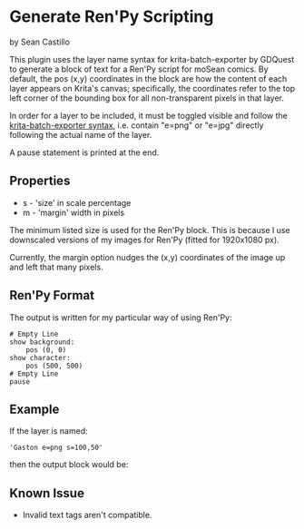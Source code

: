 # Generate Ren'Py Scripting
by Sean Castillo

This plugin uses the layer name syntax for krita-batch-exporter by GDQuest
to generate a block of text for a Ren'Py script for moSean comics.
By default, the pos (x,y) coordinates in the block are how the content of each layer
appears on Krita's canvas; specifically, the coordinates refer to the top left corner
of the bounding box for all non-transparent pixels in that layer.

In order for a layer to be included, it must be toggled visible and follow the [krita-batch-exporter syntax](https://github.com/GDquest/krita-batch-exporter/blob/master/batch_exporter/Manual.md),
i.e. contain "e=png" or "e=jpg" directly following the actual name of the layer.

A pause statement is printed at the end.

## Properties
 - s  - 'size' in scale percentage
 - m - 'margin' width in pixels

The minimum listed size is used for the Ren'Py block.
This is because I use downscaled versions of my images for Ren'Py (fitted for 1920x1080 px).

Currently, the margin option nudges the (x,y) coordinates of the image up and left that many pixels.

## Ren'Py Format
The output is written for my particular way of using Ren'Py:

    # Empty Line
    show background:
        pos (0, 0)
    show character:
        pos (500, 500)
    # Empty Line
    pause

## Example
If the layer is named:

    'Gaston e=png s=100,50'
then the output block would be:

## Known Issue

 - Invalid text tags aren't compatible.
